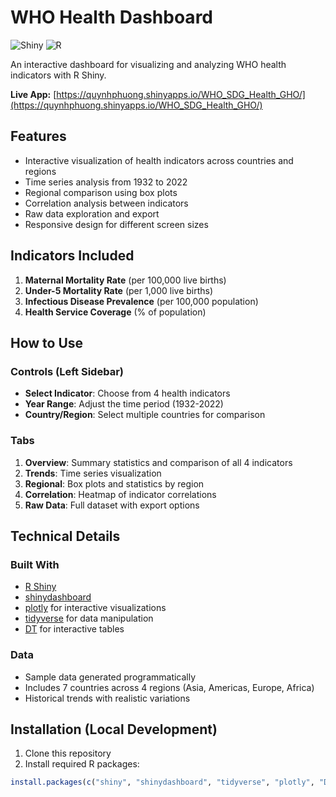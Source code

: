 # WHO Health Dashboard

![Shiny](https://img.shields.io/badge/shiny-%232C3E50.svg?style=for-the-badge&logo=r&logoColor=white)
![R](https://img.shields.io/badge/r-%23276DC3.svg?style=for-the-badge&logo=r&logoColor=white)

An interactive dashboard for visualizing and analyzing WHO health indicators with R Shiny.

**Live App:** [https://quynhphuong.shinyapps.io/WHO_SDG_Health_GHO/](https://quynhphuong.shinyapps.io/WHO_SDG_Health_GHO/)

## Features

- Interactive visualization of health indicators across countries and regions
- Time series analysis from 1932 to 2022
- Regional comparison using box plots
- Correlation analysis between indicators
- Raw data exploration and export
- Responsive design for different screen sizes

## Indicators Included

1. **Maternal Mortality Rate** (per 100,000 live births)
2. **Under-5 Mortality Rate** (per 1,000 live births)
3. **Infectious Disease Prevalence** (per 100,000 population)
4. **Health Service Coverage** (% of population)

## How to Use

### Controls (Left Sidebar)
- **Select Indicator**: Choose from 4 health indicators
- **Year Range**: Adjust the time period (1932-2022)
- **Country/Region**: Select multiple countries for comparison

### Tabs
1. **Overview**: Summary statistics and comparison of all 4 indicators
2. **Trends**: Time series visualization
3. **Regional**: Box plots and statistics by region
4. **Correlation**: Heatmap of indicator correlations
5. **Raw Data**: Full dataset with export options

## Technical Details

### Built With
- [R Shiny](https://shiny.rstudio.com/)
- [shinydashboard](https://rstudio.github.io/shinydashboard/)
- [plotly](https://plotly.com/r/) for interactive visualizations
- [tidyverse](https://www.tidyverse.org/) for data manipulation
- [DT](https://rstudio.github.io/DT/) for interactive tables

### Data
- Sample data generated programmatically
- Includes 7 countries across 4 regions (Asia, Americas, Europe, Africa)
- Historical trends with realistic variations

## Installation (Local Development)

1. Clone this repository
2. Install required R packages:
```r
install.packages(c("shiny", "shinydashboard", "tidyverse", "plotly", "DT", "shinycssloaders"))
